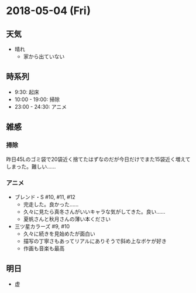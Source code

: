 # 2018-05-04 (Fri)

## 天気

- 晴れ
  - 家から出ていない

## 時系列

- 9:30: 起床
- 10:00 - 19:00: 掃除
- 23:00 - 24:30: アニメ

## 雑感

### 掃除

昨日45Lのゴミ袋で20袋近く捨てたはずなのだが今日だけでまた15袋近く増えてしまった。難しい……

### アニメ

- ブレンド・S #10, #11, #12
  - 完走した。良かった……
  - 久々に見たら真冬さんがいいキャラな気がしてきた。良い……
  - 夏帆さんと秋月さんの薄い本ください
- 三ツ星カラーズ #9, #10
  - 久々に続きを見始めたが面白い
  - 描写の丁寧さもあってリアルにありそうで斜め上なボケが好き
  - 作画も音楽も最高

## 明日

- 虚
